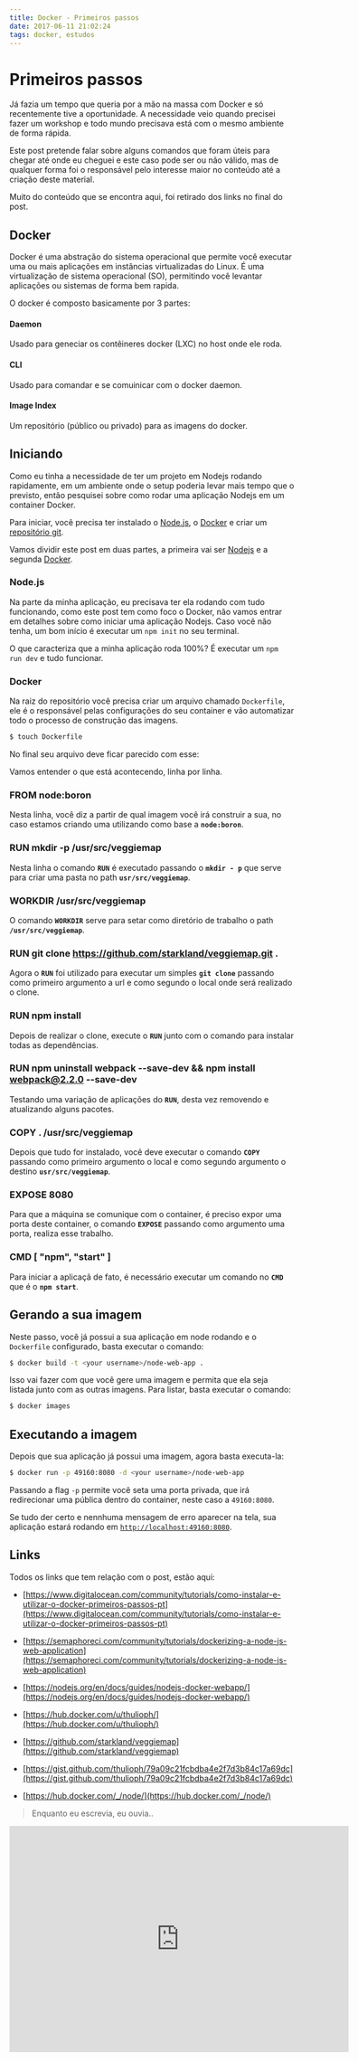 ```yaml
---
title: Docker - Primeiros passos
date: 2017-06-11 21:02:24
tags: docker, estudos
---
```


# Primeiros passos

Já fazia um tempo que queria por a mão na massa com Docker e só recentemente tive a oportunidade. A necessidade veio quando precisei fazer um workshop e todo mundo precisava está com o mesmo ambiente de forma rápida.

Este post pretende falar sobre alguns comandos que foram úteis para chegar até onde eu cheguei e este caso pode ser ou não válido, mas de qualquer forma foi o responsável pelo interesse maior no conteúdo até a criação deste material.

Muito do conteúdo que se encontra aqui, foi retirado dos links no final do post.

## Docker

Docker é uma abstração do sistema operacional que permite você executar uma ou mais aplicações em instâncias virtualizadas do Linux. É uma virtualização de sistema operacional (SO), permitindo você levantar aplicações ou sistemas de forma bem rapida.

O docker é composto basicamente por 3 partes:

#### **Daemon**
Usado para geneciar os contêineres docker (LXC) no host onde ele roda.

#### **CLI**
Usado para comandar e se comuinicar com o docker daemon.

#### **Image Index**
Um repositório (público ou privado) para as imagens do docker.

## Iniciando

Como eu tinha a necessidade de ter um projeto em Nodejs rodando rapidamente, em um ambiente onde o setup poderia levar mais tempo que o previsto, então pesquisei sobre como rodar uma aplicação Nodejs em um container Docker.

Para iniciar, você precisa ter instalado o [Node.js](https://nodejs.org/en/), o [Docker](https://docs.docker.com/engine/installation/) e criar um [repositório git](https://help.github.com/articles/create-a-repo/).

Vamos dividir este post em duas partes, a primeira vai ser [Nodejs]() e a segunda [Docker]().

### Node.js

Na parte da minha aplicação, eu precisava ter ela rodando com tudo funcionando, como este post tem como foco o Docker, não vamos entrar em detalhes sobre como iniciar uma aplicação Nodejs. Caso você não tenha, um bom início é executar um `npm init` no seu terminal.

O que caracteriza que a minha aplicação roda 100%? É executar um `npm run dev` e tudo funcionar.

### Docker

Na raiz do repositório você precisa criar um arquivo chamado `Dockerfile`, ele é o responsável pelas configurações do seu container e vão automatizar todo o processo de construção das imagens.

```bash
$ touch Dockerfile
```

No final seu arquivo deve ficar parecido com esse:

<script src="https://gist.github.com/thulioph/79a09c21fcbdba4e2f7d3b84c17a69dc.js"></script>

Vamos entender o que está acontecendo, linha por linha.

### FROM node:boron

Nesta linha, você diz a partir de qual imagem você irá construir a sua, no caso estamos criando uma utilizando como base a **`node:boron`**.

### RUN mkdir -p /usr/src/veggiemap

Nesta linha o comando **`RUN`** é executado passando o **`mkdir - p`** que serve para criar uma pasta no path **`usr/src/veggiemap`**.

### WORKDIR /usr/src/veggiemap

O comando **`WORKDIR`** serve para setar como diretório de trabalho o path **`/usr/src/veggiemap`**.

### RUN git clone https://github.com/starkland/veggiemap.git .

Agora o **`RUN`** foi utilizado para executar um simples **`git clone`** passando como primeiro argumento a url e como segundo o local onde será realizado o clone.

### RUN npm install

Depois de realizar o clone, execute o **`RUN`** junto com o comando para instalar todas as dependências.

### RUN npm uninstall webpack --save-dev && npm install webpack@2.2.0 --save-dev

Testando uma variação de aplicações do **`RUN`**, desta vez removendo e atualizando alguns pacotes.

### COPY . /usr/src/veggiemap

Depois que tudo for instalado, você deve executar o comando **`COPY`** passando como primeiro argumento o local e como segundo argumento o destino **`usr/src/veggiemap`**.

### EXPOSE 8080

Para que a máquina se comunique com o container, é preciso expor uma porta deste container, o comando **`EXPOSE`** passando como argumento uma porta, realiza esse trabalho.

### CMD [ "npm", "start" ]

Para iniciar a aplicaçã de fato, é necessário executar um comando no **`CMD`** que é o **`npm start`**.

## Gerando a sua imagem

Neste passo, você já possui a sua aplicação em node rodando e o `Dockerfile` configurado, basta executar o comando:

```bash
$ docker build -t <your username>/node-web-app .
```

Isso vai fazer com que você gere uma imagem e permita que ela seja listada junto com as outras imagens. Para listar, basta executar o comando:

```bash
$ docker images
```

## Executando a imagem

Depois que sua aplicação já possui uma imagem, agora basta executa-la:

```bash
$ docker run -p 49160:8080 -d <your username>/node-web-app
```

Passando a flag `-p` permite você seta uma porta privada, que irá redirecionar uma pública dentro do container, neste caso a `49160:8080`.

Se tudo der certo e nennhuma mensagem de erro aparecer na tela, sua aplicação estará rodando em [`http://localhost:49160:8080`](http://localhost:49160:8080).

## Links

Todos os links que tem relação com o post, estão aqui:

- [https://www.digitalocean.com/community/tutorials/como-instalar-e-utilizar-o-docker-primeiros-passos-pt](https://www.digitalocean.com/community/tutorials/como-instalar-e-utilizar-o-docker-primeiros-passos-pt)

- [https://semaphoreci.com/community/tutorials/dockerizing-a-node-js-web-application](https://semaphoreci.com/community/tutorials/dockerizing-a-node-js-web-application)

- [https://nodejs.org/en/docs/guides/nodejs-docker-webapp/](https://nodejs.org/en/docs/guides/nodejs-docker-webapp/)

- [https://hub.docker.com/u/thulioph/](https://hub.docker.com/u/thulioph/)

- [https://github.com/starkland/veggiemap](https://github.com/starkland/veggiemap)

- [https://gist.github.com/thulioph/79a09c21fcbdba4e2f7d3b84c17a69dc](https://gist.github.com/thulioph/79a09c21fcbdba4e2f7d3b84c17a69dc)

- [https://hub.docker.com/_/node/](https://hub.docker.com/_/node/)

> Enquanto eu escrevia, eu ouvia..

<iframe src="https://open.spotify.com/embed/album/7b6D3zdYbbxSjfYJ7pKge9" width="600" height="400" frameborder="0" allowtransparency="true"></iframe>